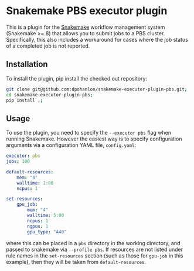 # Snakemake PBS executor plugin

This is a plugin for the [Snakemake](https://snakemake.readthedocs.io/en/stable/) workflow management system (Snakemake >= 8) that allows you to submit jobs to a PBS cluster. Specifically, this also includes a workaround for cases where the job status of a completed job is not reported.

## Installation

To install the plugin, pip install the checked out repository:

```bash
git clone git@github.com:dpohanlon/snakemake-executor-plugin-pbs.git;
cd snakemake-executor-plugin-pbs;
pip install .;
```

## Usage

To use the plugin, you need to specify the `--executor pbs` flag when running Snakemake. However the easiest way is to specify configuration arguments via a configuration YAML file, `config.yaml`:

```yaml
executor: pbs
jobs: 100

default-resources:
    mem: "8"
    walltime: 1:00
    ncpus: 1

set-resources:
    gpu_job:
        mem: "4"
        walltime: 5:00
        ncpus: 1
        ngpus: 1
        gpu_type: "A40"
```

where this can be placed in a `pbs` directory in the working directory, and passed to snakemake via `--profile pbs`. If resources are not listed under rule names in the `set-resources` section (such as those for `gpu-job` in this example), then they will be taken from `default-resources`.

